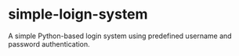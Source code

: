 # simple-loign-system
A simple Python-based login system using predefined username and password authentication.
